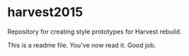 # harvest2015
Repository for creating style prototypes for Harvest rebuild.


This is a readme file. You've now read it. Good job.
